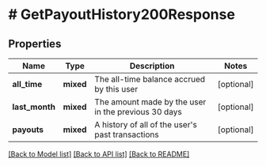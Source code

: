 # # GetPayoutHistory200Response

## Properties

Name | Type | Description | Notes
------------ | ------------- | ------------- | -------------
**all_time** | **mixed** | The all-time balance accrued by this user | [optional]
**last_month** | **mixed** | The amount made by the user in the previous 30 days | [optional]
**payouts** | **mixed** | A history of all of the user&#39;s past transactions | [optional]

[[Back to Model list]](../../README.md#models) [[Back to API list]](../../README.md#endpoints) [[Back to README]](../../README.md)
